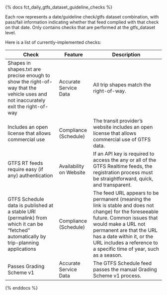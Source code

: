 {% docs fct_daily_gtfs_dataset_guideline_checks %}

Each row represents a date/guideline check/gtfs dataset combination, with pass/fail
information indicating whether that feed complied with that check on that date.
Only contains checks that are performed at the gtfs_dataset
level.


Here is a list of currently-implemented checks:

| Check | Feature | Description |
| ------------------------------------ |---------|------------ |
| Shapes in shapes.txt are precise enough to show the right-of-way that the vehicle uses and not inaccurately exit the right-of-way | Accurate Service Data | All trip shapes match the right-of-way. |
| Includes an open license that allows commercial use | Compliance (Schedule) | The transit provider’s website includes an open license that allows commercial use of GTFS data. |
| GTFS RT feeds require easy (if any) authentication | Availability on Website | If an API key is required to access the any or all of the GTFS Realtime feeds, the registration process must be straightforward, quick, and transparent. |
| GTFS Schedule data is published at a stable URI (permalink) from which it can be “fetched” automatically by trip-planning applications | Compliance (Schedule) | The feed URL appears to be permanent (meaning the link is stable and does not change) for the foreseeable future. Common issues that would make a URL not permanent are that the URL has a date within it, or the URL includes a reference to a specific time of year, such as a season. |
| Passes Grading Scheme v1 | Accurate Service Data | The GTFS Schedule feed passes the manual Grading Scheme v1 process. |

{% enddocs %}
